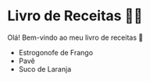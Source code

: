 # Livro de Receitas :man_cook:
Olá! Bem-vindo ao meu livro de receitas :wave:
 - Estrogonofe de Frango
 - Pavê
 - Suco de Laranja
